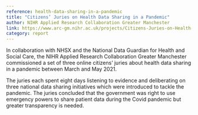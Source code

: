 ```yaml
---
reference: health-data-sharing-in-a-pandemic
title: "Citizens’ Juries on Health Data Sharing in a Pandemic"
author: NIHR Applied Research Collaboration Greater Manchester
link: https://www.arc-gm.nihr.ac.uk/projects/Citizens-Juries-on-Health-Data-Sharing-in-a-Pandemic
category: report
---
```

In collaboration with NHSX and the National Data Guardian for Health and Social Care, the NIHR Applied Research Collaboration Greater Manchester commissioned a set of three online citizens’ juries about health data sharing in a pandemic between March and May 2021.

The juries each spent eight days listening to evidence and deliberating on three national data sharing initiatives which were introduced to tackle the pandemic. The juries concluded that the government was right to use emergency powers to share patient data during the Covid pandemic but greater transparency is needed.
